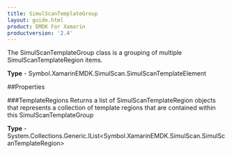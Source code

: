 ```yaml
---
title: SimulScanTemplateGroup
layout: guide.html 
product: EMDK For Xamarin 
productversion: '2.4' 
---
```

The SimulScanTemplateGroup class is a grouping of multiple SimulScanTemplateRegion items.

**Type** - Symbol.XamarinEMDK.SimulScan.SimulScanTemplateElement

##Properties

###TemplateRegions
Returns a list of SimulScanTemplateRegion objects that represents a collection of template regions that are contained within this SimulScanTemplateGroup

**Type** - System.Collections.Generic.IList<Symbol.XamarinEMDK.SimulScan.SimulScanTemplateRegion>


